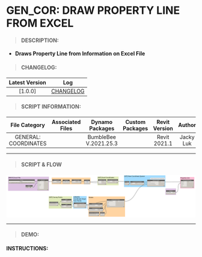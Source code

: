 # GEN_COR: DRAW PROPERTY LINE FROM EXCEL

> #### DESCRIPTION: 
- **Draws Property Line from Information on Excel File**

> #### CHANGELOG:

| Latest Version | Log |
| :-------: | :----: | 
|[1.0.0] | [CHANGELOG](/_gen/COORDINATES/changelog/GEN_COR_DrawPropertyLineExcel.md) |

> #### SCRIPT INFORMATION: 

| File Category| Associated Files | Dynamo Packages | Custom Packages | Revit Version | Author | Reviewed By |
| :-------: | :----: | :---: | :---: | :---: | :---: | :---: |
| GENERAL: COORDINATES |  | BumbleBee V.2021.25.3 |  | Revit 2021.1 | Jacky Luk 
      

----------------------------------------------------------------
> #### **SCRIPT & FLOW** 

<img src="/_images/gen/COR/GEN_COR_DrawPropertyLine.png">

------------------------------------------------------------------------------

> #### DEMO: 

#### INSTRUCTIONS: 